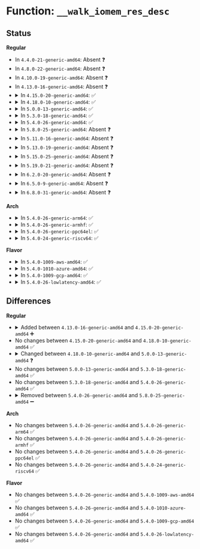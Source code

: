 # Function: <code>__walk_iomem_res_desc</code>

## Status
<b>Regular</b>
<ul>
<li>
In <code>4.4.0-21-generic-amd64</code>: Absent ❓
</li>
<li>
In <code>4.8.0-22-generic-amd64</code>: Absent ❓
</li>
<li>
In <code>4.10.0-19-generic-amd64</code>: Absent ❓
</li>
<li>
In <code>4.13.0-16-generic-amd64</code>: Absent ❓
</li>
<li>
<details>
<summary>In <code>4.15.0-20-generic-amd64</code>: ✅</summary>

```c
int __walk_iomem_res_desc(struct resource * res, long unsigned int desc, bool first_level_children_only, void * arg, int (*)(struct resource *, void *) func)
```

```json
{
  "name": "__walk_iomem_res_desc",
  "collision_type": "Unique Static",
  "inline_type": "No",
  "funcs": [
    {
      "addr": 18446744071579444144,
      "name": "__walk_iomem_res_desc",
      "external": false,
      "loc": "kernel/resource.c:405",
      "file": "kernel/resource.c",
      "inline": "seen, unknown",
      "caller_inline": [],
      "caller_func": [
        "kernel/resource.c:walk_mem_res",
        "kernel/resource.c:walk_system_ram_res",
        "kernel/resource.c:walk_iomem_res_desc"
      ]
    }
  ],
  "symbols": [
    {
      "addr": 18446744071579444144,
      "name": "__walk_iomem_res_desc",
      "section": ".text",
      "bind": "STB_LOCAL",
      "size": 136
    }
  ]
}
```
</details>
</li>
<li>
<details>
<summary>In <code>4.18.0-10-generic-amd64</code>: ✅</summary>

```c
int __walk_iomem_res_desc(struct resource * res, long unsigned int desc, bool first_level_children_only, void * arg, int (*)(struct resource *, void *) func)
```

```json
{
  "name": "__walk_iomem_res_desc",
  "collision_type": "Unique Static",
  "inline_type": "No",
  "funcs": [
    {
      "addr": 18446744071579458832,
      "name": "__walk_iomem_res_desc",
      "external": false,
      "loc": "kernel/resource.c:372",
      "file": "kernel/resource.c",
      "inline": "seen, unknown",
      "caller_inline": [],
      "caller_func": [
        "kernel/resource.c:walk_mem_res",
        "kernel/resource.c:walk_system_ram_res",
        "kernel/resource.c:walk_iomem_res_desc"
      ]
    }
  ],
  "symbols": [
    {
      "addr": 18446744071579458832,
      "name": "__walk_iomem_res_desc",
      "section": ".text",
      "bind": "STB_LOCAL",
      "size": 144
    }
  ]
}
```
</details>
</li>
<li>
<details>
<summary>In <code>5.0.0-13-generic-amd64</code>: ✅</summary>

```c
int __walk_iomem_res_desc(resource_size_t start, resource_size_t end, long unsigned int flags, long unsigned int desc, bool first_lvl, void * arg, int (*)(struct resource *, void *) func)
```

```json
{
  "name": "__walk_iomem_res_desc",
  "collision_type": "Unique Static",
  "inline_type": "No",
  "funcs": [
    {
      "addr": 18446744071579492368,
      "name": "__walk_iomem_res_desc",
      "external": false,
      "loc": "kernel/resource.c:379",
      "file": "kernel/resource.c",
      "inline": "seen, unknown",
      "caller_inline": [],
      "caller_func": [
        "kernel/resource.c:walk_mem_res",
        "kernel/resource.c:walk_system_ram_res",
        "kernel/resource.c:walk_iomem_res_desc"
      ]
    }
  ],
  "symbols": [
    {
      "addr": 18446744071579492368,
      "name": "__walk_iomem_res_desc",
      "section": ".text",
      "bind": "STB_LOCAL",
      "size": 179
    }
  ]
}
```
</details>
</li>
<li>
<details>
<summary>In <code>5.3.0-18-generic-amd64</code>: ✅</summary>

```c
int __walk_iomem_res_desc(resource_size_t start, resource_size_t end, long unsigned int flags, long unsigned int desc, bool first_lvl, void * arg, int (*)(struct resource *, void *) func)
```

```json
{
  "name": "__walk_iomem_res_desc",
  "collision_type": "Unique Static",
  "inline_type": "No",
  "funcs": [
    {
      "addr": 18446744071579510128,
      "name": "__walk_iomem_res_desc",
      "external": false,
      "loc": "kernel/resource.c:395",
      "file": "kernel/resource.c",
      "inline": "seen, unknown",
      "caller_inline": [],
      "caller_func": [
        "kernel/resource.c:walk_mem_res",
        "kernel/resource.c:walk_system_ram_res",
        "kernel/resource.c:walk_iomem_res_desc"
      ]
    }
  ],
  "symbols": [
    {
      "addr": 18446744071579510128,
      "name": "__walk_iomem_res_desc",
      "section": ".text",
      "bind": "STB_LOCAL",
      "size": 183
    }
  ]
}
```
</details>
</li>
<li>
<details>
<summary>In <code>5.4.0-26-generic-amd64</code>: ✅</summary>

```c
int __walk_iomem_res_desc(resource_size_t start, resource_size_t end, long unsigned int flags, long unsigned int desc, bool first_lvl, void * arg, int (*)(struct resource *, void *) func)
```

```json
{
  "name": "__walk_iomem_res_desc",
  "collision_type": "Unique Static",
  "inline_type": "No",
  "funcs": [
    {
      "addr": 18446744071579536192,
      "name": "__walk_iomem_res_desc",
      "external": false,
      "loc": "kernel/resource.c:395",
      "file": "kernel/resource.c",
      "inline": "seen, unknown",
      "caller_inline": [],
      "caller_func": [
        "kernel/resource.c:walk_mem_res",
        "kernel/resource.c:walk_system_ram_res",
        "kernel/resource.c:walk_iomem_res_desc"
      ]
    }
  ],
  "symbols": [
    {
      "addr": 18446744071579536192,
      "name": "__walk_iomem_res_desc",
      "section": ".text",
      "bind": "STB_LOCAL",
      "size": 183
    }
  ]
}
```
</details>
</li>
<li>
<details>
<summary>In <code>5.8.0-25-generic-amd64</code>: Absent ❓</summary>

```json
{
  "name": "__walk_iomem_res_desc",
  "collision_type": "Unique Static",
  "inline_type": "Full",
  "funcs": [
    {
      "addr": 18446744071579570314,
      "name": "__walk_iomem_res_desc",
      "external": false,
      "loc": "kernel/resource.c:395",
      "file": "kernel/resource.c",
      "inline": "not declared, inlined",
      "caller_inline": [
        "kernel/resource.c:walk_mem_res",
        "kernel/resource.c:walk_system_ram_res",
        "kernel/resource.c:walk_iomem_res_desc"
      ],
      "caller_func": []
    }
  ],
  "symbols": []
}
```
</details>
</li>
<li>
<details>
<summary>In <code>5.11.0-16-generic-amd64</code>: Absent ❓</summary>

```json
{
  "name": "__walk_iomem_res_desc",
  "collision_type": "Unique Static",
  "inline_type": "Full",
  "funcs": [
    {
      "addr": 18446744071579551722,
      "name": "__walk_iomem_res_desc",
      "external": false,
      "loc": "kernel/resource.c:400",
      "file": "kernel/resource.c",
      "inline": "not declared, inlined",
      "caller_inline": [
        "kernel/resource.c:walk_mem_res",
        "kernel/resource.c:walk_system_ram_res",
        "kernel/resource.c:walk_iomem_res_desc"
      ],
      "caller_func": []
    }
  ],
  "symbols": []
}
```
</details>
</li>
<li>
<details>
<summary>In <code>5.13.0-19-generic-amd64</code>: Absent ❓</summary>

```json
{
  "name": "__walk_iomem_res_desc",
  "collision_type": "Unique Static",
  "inline_type": "Full",
  "funcs": [
    {
      "addr": 18446744071579556330,
      "name": "__walk_iomem_res_desc",
      "external": false,
      "loc": "kernel/resource.c:387",
      "file": "kernel/resource.c",
      "inline": "not declared, inlined",
      "caller_inline": [
        "kernel/resource.c:walk_mem_res",
        "kernel/resource.c:walk_system_ram_res",
        "kernel/resource.c:walk_iomem_res_desc"
      ],
      "caller_func": []
    }
  ],
  "symbols": []
}
```
</details>
</li>
<li>
<details>
<summary>In <code>5.15.0-25-generic-amd64</code>: Absent ❓</summary>

```json
{
  "name": "__walk_iomem_res_desc",
  "collision_type": "Unique Static",
  "inline_type": "Full",
  "funcs": [
    {
      "addr": 18446744071579628906,
      "name": "__walk_iomem_res_desc",
      "external": false,
      "loc": "kernel/resource.c:387",
      "file": "kernel/resource.c",
      "inline": "not declared, inlined",
      "caller_inline": [
        "kernel/resource.c:walk_mem_res",
        "kernel/resource.c:walk_system_ram_res",
        "kernel/resource.c:walk_iomem_res_desc"
      ],
      "caller_func": []
    }
  ],
  "symbols": []
}
```
</details>
</li>
<li>
<details>
<summary>In <code>5.19.0-21-generic-amd64</code>: Absent ❓</summary>

```json
{
  "name": "__walk_iomem_res_desc",
  "collision_type": "Unique Static",
  "inline_type": "Full",
  "funcs": [
    {
      "addr": 18446744071579724122,
      "name": "__walk_iomem_res_desc",
      "external": false,
      "loc": "kernel/resource.c:374",
      "file": "kernel/resource.c",
      "inline": "not declared, inlined",
      "caller_inline": [
        "kernel/resource.c:walk_mem_res",
        "kernel/resource.c:walk_system_ram_res",
        "kernel/resource.c:walk_iomem_res_desc"
      ],
      "caller_func": []
    }
  ],
  "symbols": []
}
```
</details>
</li>
<li>
<details>
<summary>In <code>6.2.0-20-generic-amd64</code>: Absent ❓</summary>

```json
{
  "name": "__walk_iomem_res_desc",
  "collision_type": "Unique Static",
  "inline_type": "Full",
  "funcs": [
    {
      "addr": 18446744071579853674,
      "name": "__walk_iomem_res_desc",
      "external": false,
      "loc": "kernel/resource.c:374",
      "file": "kernel/resource.c",
      "inline": "not declared, inlined",
      "caller_inline": [
        "kernel/resource.c:walk_mem_res",
        "kernel/resource.c:walk_system_ram_res",
        "kernel/resource.c:walk_iomem_res_desc"
      ],
      "caller_func": []
    }
  ],
  "symbols": []
}
```
</details>
</li>
<li>
<details>
<summary>In <code>6.5.0-9-generic-amd64</code>: Absent ❓</summary>

```json
{
  "name": "__walk_iomem_res_desc",
  "collision_type": "Unique Static",
  "inline_type": "Full",
  "funcs": [
    {
      "addr": 18446744071579903930,
      "name": "__walk_iomem_res_desc",
      "external": false,
      "loc": "kernel/resource.c:374",
      "file": "kernel/resource.c",
      "inline": "not declared, inlined",
      "caller_inline": [
        "kernel/resource.c:walk_mem_res",
        "kernel/resource.c:walk_system_ram_res",
        "kernel/resource.c:walk_iomem_res_desc"
      ],
      "caller_func": []
    }
  ],
  "symbols": []
}
```
</details>
</li>
<li>
<details>
<summary>In <code>6.8.0-31-generic-amd64</code>: Absent ❓</summary>

```json
{
  "name": "__walk_iomem_res_desc",
  "collision_type": "Unique Static",
  "inline_type": "Full",
  "funcs": [
    {
      "addr": 18446744071579943146,
      "name": "__walk_iomem_res_desc",
      "external": false,
      "loc": "kernel/resource.c:374",
      "file": "kernel/resource.c",
      "inline": "not declared, inlined",
      "caller_inline": [
        "kernel/resource.c:walk_mem_res",
        "kernel/resource.c:walk_system_ram_res",
        "kernel/resource.c:walk_iomem_res_desc"
      ],
      "caller_func": []
    }
  ],
  "symbols": []
}
```
</details>
</li>
</ul>
<b>Arch</b>
<ul>
<li>
<details>
<summary>In <code>5.4.0-26-generic-arm64</code>: ✅</summary>

```c
int __walk_iomem_res_desc(resource_size_t start, resource_size_t end, long unsigned int flags, long unsigned int desc, bool first_lvl, void * arg, int (*)(struct resource *, void *) func)
```

```json
{
  "name": "__walk_iomem_res_desc",
  "collision_type": "Unique Static",
  "inline_type": "No",
  "funcs": [
    {
      "addr": 18446603336490682464,
      "name": "__walk_iomem_res_desc",
      "external": false,
      "loc": "kernel/resource.c:395",
      "file": "kernel/resource.c",
      "inline": "seen, unknown",
      "caller_inline": [],
      "caller_func": [
        "kernel/resource.c:walk_mem_res",
        "kernel/resource.c:walk_system_ram_res",
        "kernel/resource.c:walk_iomem_res_desc"
      ]
    }
  ],
  "symbols": [
    {
      "addr": 18446603336490682464,
      "name": "__walk_iomem_res_desc",
      "section": ".text",
      "bind": "STB_LOCAL",
      "size": 220
    }
  ]
}
```
</details>
</li>
<li>
<details>
<summary>In <code>5.4.0-26-generic-armhf</code>: ✅</summary>

```c
int __walk_iomem_res_desc(resource_size_t start, resource_size_t end, long unsigned int flags, long unsigned int desc, bool first_lvl, void * arg, int (*)(struct resource *, void *) func)
```

```json
{
  "name": "__walk_iomem_res_desc",
  "collision_type": "Unique Static",
  "inline_type": "No",
  "funcs": [
    {
      "addr": 3224753672,
      "name": "__walk_iomem_res_desc",
      "external": false,
      "loc": "kernel/resource.c:395",
      "file": "kernel/resource.c",
      "inline": "seen, unknown",
      "caller_inline": [],
      "caller_func": [
        "kernel/resource.c:walk_mem_res",
        "kernel/resource.c:walk_system_ram_res",
        "kernel/resource.c:walk_iomem_res_desc"
      ]
    }
  ],
  "symbols": [
    {
      "addr": 3224753672,
      "name": "__walk_iomem_res_desc",
      "section": ".text",
      "bind": "STB_LOCAL",
      "size": 208
    }
  ]
}
```
</details>
</li>
<li>
<details>
<summary>In <code>5.4.0-26-generic-ppc64el</code>: ✅</summary>

```c
int __walk_iomem_res_desc(resource_size_t start, resource_size_t end, long unsigned int flags, long unsigned int desc, bool first_lvl, void * arg, int (*)(struct resource *, void *) func)
```

```json
{
  "name": "__walk_iomem_res_desc",
  "collision_type": "Unique Static",
  "inline_type": "No",
  "funcs": [
    {
      "addr": 13835058055283505504,
      "name": "__walk_iomem_res_desc",
      "external": false,
      "loc": "kernel/resource.c:395",
      "file": "kernel/resource.c",
      "inline": "seen, unknown",
      "caller_inline": [],
      "caller_func": [
        "kernel/resource.c:walk_mem_res",
        "kernel/resource.c:walk_system_ram_res",
        "kernel/resource.c:walk_iomem_res_desc"
      ]
    }
  ],
  "symbols": [
    {
      "addr": 13835058055283505504,
      "name": "__walk_iomem_res_desc",
      "section": ".text",
      "bind": "STB_LOCAL",
      "size": 296
    }
  ]
}
```
</details>
</li>
<li>
<details>
<summary>In <code>5.4.0-24-generic-riscv64</code>: ✅</summary>

```c
int __walk_iomem_res_desc(resource_size_t start, resource_size_t end, long unsigned int flags, long unsigned int desc, bool first_lvl, void * arg, int (*)(struct resource *, void *) func)
```

```json
{
  "name": "__walk_iomem_res_desc",
  "collision_type": "Unique Static",
  "inline_type": "No",
  "funcs": [
    {
      "addr": 18446743936271416492,
      "name": "__walk_iomem_res_desc",
      "external": false,
      "loc": "kernel/resource.c:395",
      "file": "kernel/resource.c",
      "inline": "seen, unknown",
      "caller_inline": [],
      "caller_func": [
        "kernel/resource.c:walk_mem_res",
        "kernel/resource.c:walk_system_ram_res",
        "kernel/resource.c:walk_iomem_res_desc"
      ]
    }
  ],
  "symbols": [
    {
      "addr": 18446743936271416492,
      "name": "__walk_iomem_res_desc",
      "section": ".text",
      "bind": "STB_LOCAL",
      "size": 132
    }
  ]
}
```
</details>
</li>
</ul>
<b>Flavor</b>
<ul>
<li>
<details>
<summary>In <code>5.4.0-1009-aws-amd64</code>: ✅</summary>

```c
int __walk_iomem_res_desc(resource_size_t start, resource_size_t end, long unsigned int flags, long unsigned int desc, bool first_lvl, void * arg, int (*)(struct resource *, void *) func)
```

```json
{
  "name": "__walk_iomem_res_desc",
  "collision_type": "Unique Static",
  "inline_type": "No",
  "funcs": [
    {
      "addr": 18446744071579509856,
      "name": "__walk_iomem_res_desc",
      "external": false,
      "loc": "kernel/resource.c:395",
      "file": "kernel/resource.c",
      "inline": "seen, unknown",
      "caller_inline": [],
      "caller_func": [
        "kernel/resource.c:walk_mem_res",
        "kernel/resource.c:walk_system_ram_res",
        "kernel/resource.c:walk_iomem_res_desc"
      ]
    }
  ],
  "symbols": [
    {
      "addr": 18446744071579509856,
      "name": "__walk_iomem_res_desc",
      "section": ".text",
      "bind": "STB_LOCAL",
      "size": 183
    }
  ]
}
```
</details>
</li>
<li>
<details>
<summary>In <code>5.4.0-1010-azure-amd64</code>: ✅</summary>

```c
int __walk_iomem_res_desc(resource_size_t start, resource_size_t end, long unsigned int flags, long unsigned int desc, bool first_lvl, void * arg, int (*)(struct resource *, void *) func)
```

```json
{
  "name": "__walk_iomem_res_desc",
  "collision_type": "Unique Static",
  "inline_type": "No",
  "funcs": [
    {
      "addr": 18446744071579438656,
      "name": "__walk_iomem_res_desc",
      "external": false,
      "loc": "kernel/resource.c:395",
      "file": "kernel/resource.c",
      "inline": "seen, unknown",
      "caller_inline": [],
      "caller_func": [
        "kernel/resource.c:walk_mem_res",
        "kernel/resource.c:walk_system_ram_res",
        "kernel/resource.c:walk_iomem_res_desc"
      ]
    }
  ],
  "symbols": [
    {
      "addr": 18446744071579438656,
      "name": "__walk_iomem_res_desc",
      "section": ".text",
      "bind": "STB_LOCAL",
      "size": 183
    }
  ]
}
```
</details>
</li>
<li>
<details>
<summary>In <code>5.4.0-1009-gcp-amd64</code>: ✅</summary>

```c
int __walk_iomem_res_desc(resource_size_t start, resource_size_t end, long unsigned int flags, long unsigned int desc, bool first_lvl, void * arg, int (*)(struct resource *, void *) func)
```

```json
{
  "name": "__walk_iomem_res_desc",
  "collision_type": "Unique Static",
  "inline_type": "No",
  "funcs": [
    {
      "addr": 18446744071579509776,
      "name": "__walk_iomem_res_desc",
      "external": false,
      "loc": "kernel/resource.c:395",
      "file": "kernel/resource.c",
      "inline": "seen, unknown",
      "caller_inline": [],
      "caller_func": [
        "kernel/resource.c:walk_mem_res",
        "kernel/resource.c:walk_system_ram_res",
        "kernel/resource.c:walk_iomem_res_desc"
      ]
    }
  ],
  "symbols": [
    {
      "addr": 18446744071579509776,
      "name": "__walk_iomem_res_desc",
      "section": ".text",
      "bind": "STB_LOCAL",
      "size": 183
    }
  ]
}
```
</details>
</li>
<li>
<details>
<summary>In <code>5.4.0-26-lowlatency-amd64</code>: ✅</summary>

```c
int __walk_iomem_res_desc(resource_size_t start, resource_size_t end, long unsigned int flags, long unsigned int desc, bool first_lvl, void * arg, int (*)(struct resource *, void *) func)
```

```json
{
  "name": "__walk_iomem_res_desc",
  "collision_type": "Unique Static",
  "inline_type": "No",
  "funcs": [
    {
      "addr": 18446744071579542656,
      "name": "__walk_iomem_res_desc",
      "external": false,
      "loc": "kernel/resource.c:395",
      "file": "kernel/resource.c",
      "inline": "seen, unknown",
      "caller_inline": [],
      "caller_func": [
        "kernel/resource.c:walk_mem_res",
        "kernel/resource.c:walk_system_ram_res",
        "kernel/resource.c:walk_iomem_res_desc"
      ]
    }
  ],
  "symbols": [
    {
      "addr": 18446744071579542656,
      "name": "__walk_iomem_res_desc",
      "section": ".text",
      "bind": "STB_LOCAL",
      "size": 183
    }
  ]
}
```
</details>
</li>
</ul>

## Differences
<b>Regular</b>
<ul>
<li>
<details>
<summary>Added between <code>4.13.0-16-generic-amd64</code> and <code>4.15.0-20-generic-amd64</code> ➕</summary>

```c
int __walk_iomem_res_desc(struct resource * res, long unsigned int desc, bool first_level_children_only, void * arg, int (*)(struct resource *, void *) func)
```
</details>
</li>
<li>
No changes between <code>4.15.0-20-generic-amd64</code> and <code>4.18.0-10-generic-amd64</code> ✅
</li>
<li>
<details>
<summary>Changed between <code>4.18.0-10-generic-amd64</code> and <code>5.0.0-13-generic-amd64</code> ❓</summary>
<ul>
<li>
<b>Param added. </b>
<code>resource_size_t start</code>
</li>
<li>
<b>Param added. </b>
<code>resource_size_t end</code>
</li>
<li>
<b>Param added. </b>
<code>long unsigned int flags</code>
</li>
<li>
<b>Param added. </b>
<code>bool first_lvl</code>
</li>
<li>
<b>Param removed. </b>
<code>struct resource * res</code>
</li>
<li>
<b>Param removed. </b>
<code>bool first_level_children_only</code>
</li>
<li>
<b>Param reordered. </b>
<code>res, desc, first_level_children_only, arg, func</code> ➡️ <code>start, end, flags, desc, first_lvl, arg, func</code>
</li>
</ul>
</details>
</li>
<li>
No changes between <code>5.0.0-13-generic-amd64</code> and <code>5.3.0-18-generic-amd64</code> ✅
</li>
<li>
No changes between <code>5.3.0-18-generic-amd64</code> and <code>5.4.0-26-generic-amd64</code> ✅
</li>
<li>
<details>
<summary>Removed between <code>5.4.0-26-generic-amd64</code> and <code>5.8.0-25-generic-amd64</code> ➖</summary>

```c
int __walk_iomem_res_desc(resource_size_t start, resource_size_t end, long unsigned int flags, long unsigned int desc, bool first_lvl, void * arg, int (*)(struct resource *, void *) func)
```
</details>
</li>
</ul>
<b>Arch</b>
<ul>
<li>
No changes between <code>5.4.0-26-generic-amd64</code> and <code>5.4.0-26-generic-arm64</code> ✅
</li>
<li>
No changes between <code>5.4.0-26-generic-amd64</code> and <code>5.4.0-26-generic-armhf</code> ✅
</li>
<li>
No changes between <code>5.4.0-26-generic-amd64</code> and <code>5.4.0-26-generic-ppc64el</code> ✅
</li>
<li>
No changes between <code>5.4.0-26-generic-amd64</code> and <code>5.4.0-24-generic-riscv64</code> ✅
</li>
</ul>
<b>Flavor</b>
<ul>
<li>
No changes between <code>5.4.0-26-generic-amd64</code> and <code>5.4.0-1009-aws-amd64</code> ✅
</li>
<li>
No changes between <code>5.4.0-26-generic-amd64</code> and <code>5.4.0-1010-azure-amd64</code> ✅
</li>
<li>
No changes between <code>5.4.0-26-generic-amd64</code> and <code>5.4.0-1009-gcp-amd64</code> ✅
</li>
<li>
No changes between <code>5.4.0-26-generic-amd64</code> and <code>5.4.0-26-lowlatency-amd64</code> ✅
</li>
</ul>
